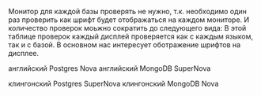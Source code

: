 
Монитор для каждой базы проверять не нужно, т.к. необходимо один раз проверить как шрифт будет отображаться на каждом мониторе. И количество проверок моьжно сократить до следующего вида:
В этой таблице проверок каждый дисплей проверяется как с каждым языком, так и с базой. В основном нас интересует оботражение шрифтов на дисплее.

английский Postgres Nova
английский MongoDB SuperNova

клингонский Postgres SuperNova
клингонский MongoDB Nova